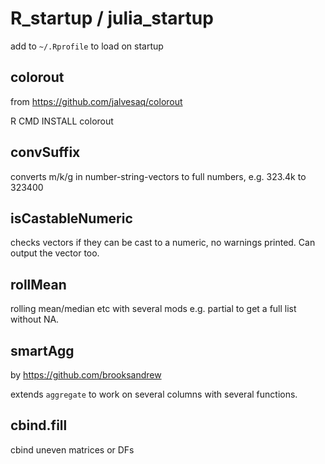 # R_startup / julia_startup

add to `~/.Rprofile` to load on startup

## colorout

from https://github.com/jalvesaq/colorout

R CMD INSTALL colorout

## convSuffix

converts m/k/g in number-string-vectors to full numbers, e.g. 323.4k to 323400

## isCastableNumeric

checks vectors if they can be cast to a numeric, no warnings printed. Can output the vector too.

## rollMean

rolling mean/median etc with several mods e.g. partial to get a full list without NA.

## smartAgg

by https://github.com/brooksandrew

extends `aggregate` to work on several columns with several functions.

## cbind.fill

cbind uneven matrices or DFs
